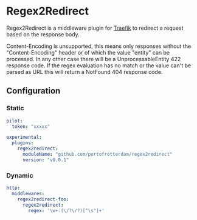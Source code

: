 # Regex2Redirect

Regex2Redirect is a middleware plugin for [Traefik](https://github.com/traefik/traefik) to redirect a request based on the response body.

Content-Encoding is unsupported, this means only responses without the "Content-Encoding" header or of which the value "entity" can be processed. In any other case there will be a UnprocessableEntity 422 response code.
If the regex evaluation has no match or the value can't be parsed as URL this will return a NotFound 404 response code.

## Configuration

### Static

```yaml
pilot:
  token: "xxxxx"

experimental:
  plugins:
    regex2redirect:
      moduleName: "github.com/portofrotterdam/regex2redirect"
      version: "v0.0.1"
```

### Dynamic

```yaml
http:
  middlewares:
    regex2redirect-foo:
      regex2redirect:
        regex: '\w+:(\/?\/?)[^\s"]+'
```
